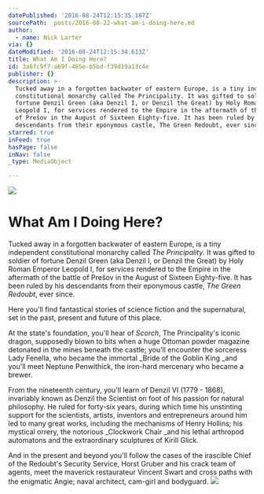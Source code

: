 ```yaml
---
datePublished: '2016-08-24T12:15:35.187Z'
sourcePath: _posts/2016-08-22-what-am-i-doing-here.md
author:
  - name: Nick Larter
via: {}
dateModified: '2016-08-24T12:15:34.613Z'
title: What Am I Doing Here?
id: 3a6fc9f7-a69f-465e-b5bd-f39d19a13c4e
publisher: {}
description: >-
  Tucked away in a forgotten backwater of eastern Europe, is a tiny independent
  constitutional monarchy called The Principality. It was gifted to soldier of
  fortune Denzil Green (aka Denzil I, or Denzil the Great) by Holy Roman Emperor
  Leopold I, for services rendered to the Empire in the aftermath of the battle
  of Prešov in the August of Sixteen Eighty-five. It has been ruled by his
  descendants from their eponymous castle, The Green Redoubt, ever since.
starred: true
inFeed: true
hasPage: false
inNav: false
_type: MediaObject

---
```

![](https://the-grid-user-content.s3-us-west-2.amazonaws.com/1bd205f8-8345-4e77-aeee-0b0214bf37d4.png)

# What Am I Doing Here?

Tucked away in a forgotten backwater of eastern Europe, is a tiny independent constitutional monarchy called _The Principality_. It was gifted to soldier of fortune Denzil Green (aka Denzil I, or Denzil the Great) by Holy Roman Emperor Leopold I, for services rendered to the Empire in the aftermath of the battle of Prešov in the August of Sixteen Eighty-five. It has been ruled by his descendants from their eponymous castle, _The Green Redoubt_, ever since.

Here you'll find fantastical stories of science fiction and the supernatural, set in the past, present and future of this place.

At the state's foundation, you'll hear of _Scorch_, The Principality's iconic dragon, supposedly blown to bits when a huge Ottoman powder magazine detonated in the mines beneath the castle; you'll encounter the sorceress Lady Fenella, who became the immortal _Bride of the Goblin King _and you'll meet Neptune Penwithick, the iron-hard mercenary who became a brewer.

From the nineteenth century, you'll learn of Denzil VI (1779 - 1868), invariably known as Denzil the Scientist on foot of his passion for natural philosophy. He ruled for forty-six years, during which time his unstinting support for the scientists, artists, inventors and entrepreneurs around him led to many great works, including the mechanisms of Henry Hollins; his mystical orrery, the notorious _Clockwork Chair _and his lethal arthropod automatons and the extraordinary sculptures of Kirill Glick.

And in the present and beyond you'll follow the cases of the irascible Chief of the Redoubt's Security Service, Horst Gruber and his crack team of agents, meet the maverick restaurateur Vincent Swart and cross paths with the enigmatic Angie; naval architect, cam-girl and bodyguard.
![](https://the-grid-user-content.s3-us-west-2.amazonaws.com/3c0b42cd-8792-48a3-99fe-68b21580203f.png)
